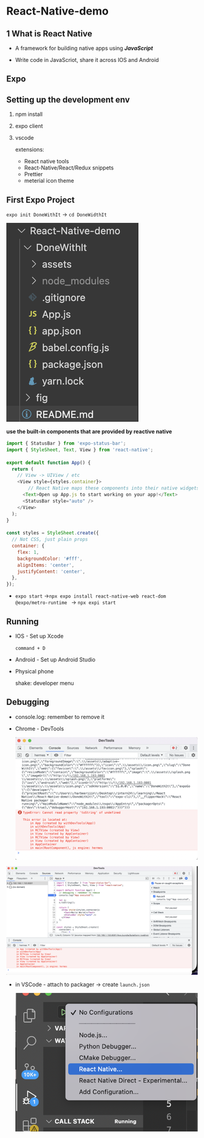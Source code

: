 # React-Native-demo

## 1 What is React Native

- A framework for building native apps using **_JavaScript_**

- Write code in JavaScriot, share it across IOS and Android

## Expo

## Setting up the development env

1. npm install
2. expo client
3. vscode

   extensions:

   - React native tools
   - React-Native/React/Redux snippets
   - Prettier
   - meterial icon theme

## First Expo Project

`expo init DoneWithIt` -> `cd DoneWidthIt`

![1](./fig/1.png)

**use the built-in components that are provided by reactive native**

```javascript
import { StatusBar } from 'expo-status-bar';
import { StyleSheet, Text, View } from 'react-native';

export default function App() {
  return (
    // View -> UIView / etc 
    <View style={styles.container}>
  		// React Native maps these components into their native widgets
      <Text>Open up App.js to start working on your app!</Text>
      <StatusBar style="auto" />
    </View>
  );
}

const styles = StyleSheet.create({
  // Not CSS, just plain props
  container: {
    flex: 1,
    backgroundColor: '#fff',
    alignItems: 'center',
    justifyContent: 'center',
  },
});

```

+ `expo start`  ->`npx expo install react-native-web react-dom @expo/metro-runtime ` -> `npx expi start` 



## Running

+ IOS - Set up Xcode

  `command + D`

+ Android - Set up Android Studio

+ Physical phone

  shake: developer menu



## Debugging

+ console.log: remember to remove it

+ Chrome - DevTools

  ![Screen Shot 2024-10-18 at 8.45.01 PM](./fig/2.png)

![3](./fig/3.png)

+ in VSCode - attach to packager -> create `launch.json`

  ![4](./fig/4.png)
